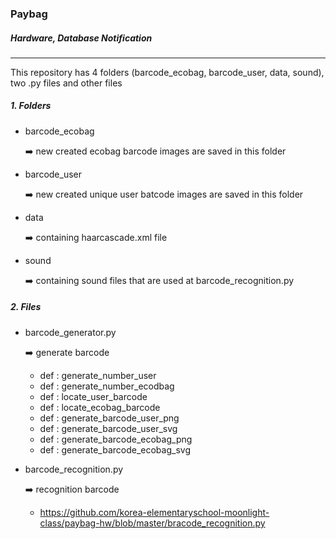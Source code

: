 ### Paybag

##### Hardware, Database Notification

***

This repository has 4 folders (barcode_ecobag, barcode_user, data, sound), two .py files and other files

##### 1. Folders

+ barcode_ecobag

  :arrow_right: new created ecobag barcode images are saved in this folder

+ barcode_user

  :arrow_right: new created unique user batcode images are saved in this folder

+ data

  :arrow_right: containing haarcascade.xml file

+ sound

  :arrow_right: containing sound files that are used at barcode_recognition.py



##### 2. Files

+ barcode_generator.py

  :arrow_right: generate barcode

  + def : generate_number_user
  + def : generate_number_ecodbag
  + def : locate_user_barcode
  + def : locate_ecobag_barcode
  + def : generate_barcode_user_png
  + def : generate_barcode_user_svg
  + def : generate_barcode_ecobag_png
  + def : generate_barcode_ecobag_svg 

+ barcode_recognition.py

  :arrow_right: recognition barcode

  + https://github.com/korea-elementaryschool-moonlight-class/paybag-hw/blob/master/bracode_recognition.py
